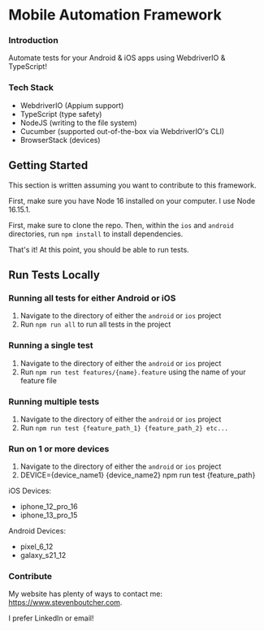 # Mobile Automation Framework

### Introduction
Automate tests for your Android & iOS apps using WebdriverIO & TypeScript!

### Tech Stack
- WebdriverIO (Appium support)
- TypeScript (type safety)
- NodeJS (writing to the file system)
- Cucumber (supported out-of-the-box via WebdriverIO's CLI)
- BrowserStack (devices)

## Getting Started

This section is written assuming you want to contribute to this framework.

First, make sure you have Node 16 installed on your computer. I use Node 16.15.1.

First, make sure to clone the repo. Then, within the `ios` and `android` directories, run `npm install` to install dependencies.

That's it! At this point, you should be able to run tests.

## Run Tests Locally

### Running all tests for either Android or iOS

1. Navigate to the directory of either the `android` or `ios` project
2. Run `npm run all` to run all tests in the project

### Running a single test

1. Navigate to the directory of either the `android` or `ios` project
2. Run `npm run test features/{name}.feature` using the name of your feature file

### Running multiple tests

1. Navigate to the directory of either the `android` or `ios` project
2. Run `npm run test {feature_path_1} {feature_path_2} etc...`

### Run on 1 or more devices

1. Navigate to the directory of either the `android` or `ios` project
2. DEVICE={device_name1} {device_name2} npm run test {feature_path}

iOS Devices:
- iphone_12_pro_16
- iphone_13_pro_15

Android Devices:
- pixel_6_12
- galaxy_s21_12

### Contribute
My website has plenty of ways to contact me: https://www.stevenboutcher.com.

I prefer LinkedIn or email!